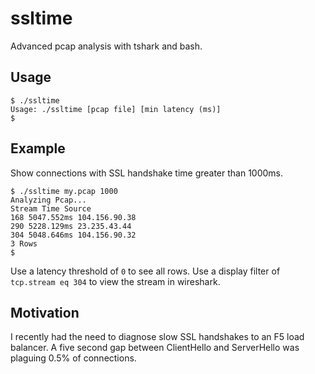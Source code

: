 # ssltime
Advanced pcap analysis with tshark and bash.
## Usage
```
$ ./ssltime
Usage: ./ssltime [pcap file] [min latency (ms)]
$
```
## Example
Show connections with SSL handshake time greater than 1000ms.
```
$ ./ssltime my.pcap 1000
Analyzing Pcap...
Stream Time Source
168 5047.552ms 104.156.90.38
290 5228.129ms 23.235.43.44
304 5048.646ms 104.156.90.32
3 Rows
$
```
Use a latency threshold of `0` to see all rows. Use a display filter of `tcp.stream eq 304` to view the stream in wireshark.
## Motivation
I recently had the need to diagnose slow SSL handshakes to an F5 load balancer. A five second gap between ClientHello and ServerHello was plaguing 0.5% of connections.

